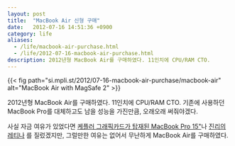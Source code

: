 ```yaml
---
layout: post
title:  "MacBook Air 신형 구매"
date:   2012-07-16 14:51:36 +0900
category: life
aliases:
  - /life/macbook-air-purchase.html
  - /life/2012-07-16-macbook-air-purchase.html
description: 2012년형 MacBook Air를 구매하였다. 11인치에 CPU/RAM CTO.
---
```


{{< fig path="si.mpli.st/2012/07-16-macbook-air-purchase/macbook-air" alt="MacBook Air with MagSafe 2" >}}

2012년형 MacBook Air를 구매하였다. 11인치에 CPU/RAM CTO. 기존에 사용하던 MacBook Pro를 대체하고도 남을 성능을 가진만큼, 오래오래 써줘야겠다.

사실 자금 여유가 있었다면 [케플러 그래픽카드가 탑재된 MacBook Pro 15"](http://store.apple.com/kr/configure/MD104KH/A?)나 [진리의 레티나](http://store.apple.com/kr/configure/MC975KH/A?) 를 질렀겠지만, 그럴만한 여유는 없어서 무난하게 MacBook Air를 구매하였다.
